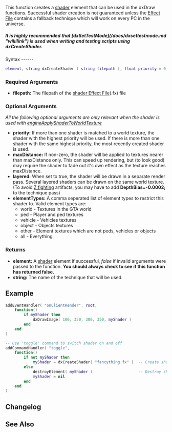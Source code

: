 This function creates a [shader](/docs/shader.md "wikilink") element that can be used in the dxDraw functions. Successful shader creation is not guaranteed unless the [Effect File](/docs/shader.md "wikilink") contains a fallback technique which will work on every PC in the universe.

<h5>
It is highly recommended that [dxSetTestMode](/docs/dxsettestmode.md "wikilink") is used when writing and testing scripts using dxCreateShader.

</h5>
Syntax
------

``` lua
element, string dxCreateShader ( string filepath [, float priority = 0, float maxDistance = 0, bool layered = false, string elementTypes = "world,vehicle,object,other" ] )
```

### Required Arguments

-   **filepath:** The filepath of the [shader Effect File](/docs/shader.md "wikilink")(.fx) file

### Optional Arguments

*All the following optional arguments are only relevant when the shader is used with [engineApplyShaderToWorldTexture](/docs/engineapplyshadertoworldtexture.md "wikilink")*

-   **priority:** If more than one shader is matched to a world texture, the shader with the highest priority will be used. If there is more than one shader with the same highest priority, the most recently created shader is used.
-   **maxDistance:** If non-zero, the shader will be applied to textures nearer than maxDistance only. This can speed up rendering, but (to look good) may require the shader to fade out it's own effect as the texture reaches maxDistance.
-   **layered:** When set to true, the shader will be drawn in a separate render pass. Several layered shaders can be drawn on the same world texture. (To avoid [Z fighting](http://en.wikipedia.org/wiki/Z-fighting) artifacts, you may have to add **DepthBias=-0.0002;** to the technique pass)
-   **elementTypes:** A comma seperated list of element types to restrict this shader to. Valid element types are:
    -   world - Textures in the GTA world
    -   ped - Player and ped textures
    -   vehicle - Vehicles textures
    -   object - Objects textures
    -   other - Element textures which are not peds, vehicles or objects
    -   all - Everything

### Returns

-   **element:** A [shader](/docs/shader.md "wikilink") element if successful, *false* if invalid arguments were passed to the function. **You should always check to see if this function has returned false.**
-   **string:** The name of the technique that will be used.

Example
-------

``` lua
addEventHandler( "onClientRender", root,
    function()
        if myShader then
            dxDrawImage( 100, 350, 300, 350, myShader )
        end
    end
)

-- Use 'toggle' command to switch shader on and off
addCommandHandler( "toggle",
    function()
        if not myShader then
            myShader = dxCreateShader( "fancything.fx" )  -- Create shader
        else        
            destroyElement( myShader )                    -- Destroy shader
            myShader = nil
        end
    end
)
```

Changelog
---------

See Also
--------
